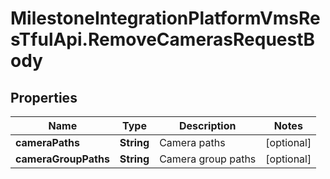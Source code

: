 # MilestoneIntegrationPlatformVmsResTfulApi.RemoveCamerasRequestBody

## Properties
Name | Type | Description | Notes
------------ | ------------- | ------------- | -------------
**cameraPaths** | **String** | Camera paths | [optional] 
**cameraGroupPaths** | **String** | Camera group paths | [optional] 
